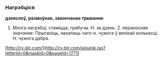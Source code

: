 ### Нагрэбціся
**дзеяслоў, размоўнае, закончанае трыванне**

1. Многа нагрэбці, стаміцца, грабучы. Н. за дзень. 2. пераноснае значэнне: Прысвоіць, нахапаць чаго-н. чужога ў вялікай колькасці. Н. чужога дабра.

<a rel="author">[http://rv-blr.com/](http://rv-blr.com/slounik.jsp?letterId=0&maskId=0&pageId=1771)</a>
